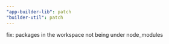 ```yaml
---
"app-builder-lib": patch
"builder-util": patch
---
```


fix: packages in the workspace not being under node_modules
